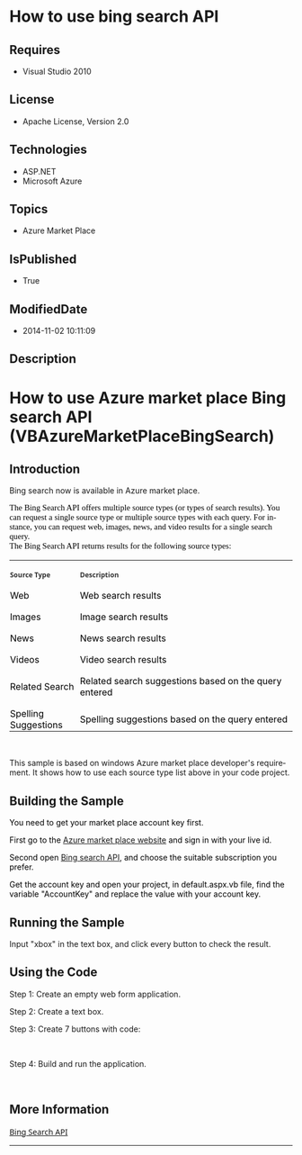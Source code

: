 # How to use bing search API
## Requires
* Visual Studio 2010
## License
* Apache License, Version 2.0
## Technologies
* ASP.NET
* Microsoft Azure
## Topics
* Azure Market Place
## IsPublished
* True
## ModifiedDate
* 2014-11-02 10:11:09
## Description

<h1><span lang="EN-US">How to use </span><span lang="EN-US">Azure market place</span><span lang="EN-US">
</span><span lang="EN-US">Bing search API</span><span lang="EN-US"> (</span><span lang="EN-US">VBAzureMarketPlaceBingSearch</span><span lang="EN-US">)</span></h1>
<h2><span lang="EN-US">Introduction</span></h2>
<p class="Normal"><span lang="EN-US">Bing search now is available in Azure market place.</span></p>
<p style="margin-bottom:12.0pt"><span lang="EN-US" style="font-size:11.0pt; font-family:&quot;Calibri&quot;,&quot;sans-serif&quot;; color:black">The Bing Search API offers multiple source types (or types of search results). You can request a single source type or multiple source
 types with each query. For instance, you can request web, images, news, and video results for a single search query.<br>
The Bing Search API returns results for the following source types: </span></p>
<table class="MsoNormalTable" border="0" cellpadding="0">
<tbody>
<tr>
<td width="123" style="width:91.9pt; padding:.75pt .75pt .75pt .75pt">
<p class="MsoNormal" style="margin-bottom:.0001pt; line-height:normal"><strong><span lang="EN-US" style="font-size:9.0pt; font-family:&quot;Segoe UI&quot;,&quot;sans-serif&quot;; color:#333333">Source Type</span></strong><span lang="EN-US" style="font-size:9.0pt; font-family:&quot;Segoe UI&quot;,&quot;sans-serif&quot;; color:#333333">
</span></p>
</td>
<td style="padding:.75pt .75pt .75pt .75pt">
<p class="MsoNormal" style="margin-bottom:.0001pt; line-height:normal"><strong><span lang="EN-US" style="font-size:9.0pt; font-family:&quot;Segoe UI&quot;,&quot;sans-serif&quot;; color:#333333">Description</span></strong><span lang="EN-US" style="font-size:9.0pt; font-family:&quot;Segoe UI&quot;,&quot;sans-serif&quot;; color:#333333">
</span></p>
</td>
</tr>
<tr>
<td style="padding:.75pt .75pt .75pt .75pt">
<p class="MsoNormal" style="margin-bottom:.0001pt; line-height:normal"><span lang="EN-US" style="color:black">Web</span><span lang="EN-US" style="font-size:9.0pt; font-family:&quot;Segoe UI&quot;,&quot;sans-serif&quot;; color:#333333">
</span></p>
</td>
<td style="padding:.75pt .75pt .75pt .75pt">
<p class="MsoNormal" style="margin-bottom:.0001pt; line-height:normal"><span lang="EN-US" style="color:black">Web search results
</span></p>
</td>
</tr>
<tr>
<td style="padding:.75pt .75pt .75pt .75pt">
<p class="MsoNormal" style="margin-bottom:.0001pt; line-height:normal"><span lang="EN-US" style="color:black">Images
</span></p>
</td>
<td style="padding:.75pt .75pt .75pt .75pt">
<p class="MsoNormal" style="margin-bottom:.0001pt; line-height:normal"><span lang="EN-US" style="color:black">Image search results
</span></p>
</td>
</tr>
<tr>
<td style="padding:.75pt .75pt .75pt .75pt">
<p class="MsoNormal" style="margin-bottom:.0001pt; line-height:normal"><span lang="EN-US" style="color:black">News
</span></p>
</td>
<td style="padding:.75pt .75pt .75pt .75pt">
<p class="MsoNormal" style="margin-bottom:.0001pt; line-height:normal"><span lang="EN-US" style="color:black">News search results
</span></p>
</td>
</tr>
<tr>
<td style="padding:.75pt .75pt .75pt .75pt">
<p class="MsoNormal" style="margin-bottom:.0001pt; line-height:normal"><span lang="EN-US" style="color:black">Videos
</span></p>
</td>
<td style="padding:.75pt .75pt .75pt .75pt">
<p class="MsoNormal" style="margin-bottom:.0001pt; line-height:normal"><span lang="EN-US" style="color:black">Video search results
</span></p>
</td>
</tr>
<tr>
<td style="padding:.75pt .75pt .75pt .75pt">
<p class="MsoNormal" style="margin-bottom:.0001pt; line-height:normal"><span lang="EN-US" style="color:black">Related Search
</span></p>
</td>
<td style="padding:.75pt .75pt .75pt .75pt">
<p class="MsoNormal" style="margin-bottom:.0001pt; line-height:normal"><span lang="EN-US" style="color:black">Related search suggestions based on the query entered
</span></p>
</td>
</tr>
<tr>
<td style="padding:.75pt .75pt .75pt .75pt">
<p class="MsoNormal" style="margin-bottom:.0001pt; line-height:normal"><span lang="EN-US" style="color:black">Spelling Suggestions
</span></p>
</td>
<td style="padding:.75pt .75pt .75pt .75pt">
<p class="MsoNormal" style="margin-bottom:.0001pt; line-height:normal"><span lang="EN-US" style="color:black">Spelling suggestions based on the query entered
</span></p>
</td>
</tr>
</tbody>
</table>
<p class="Normal"><span lang="EN-US">&nbsp;</span></p>
<p class="Normal"><span lang="EN-US">This sample is based on windows Azure market place developer's requirement. It shows how to use each source type list above in your code project.
</span></p>
<h2><span lang="EN-US">Building the Sample</span></h2>
<p class="MsoNormal"><span lang="EN-US" style="color:black">You need to get your market place account key first.
</span></p>
<p class="MsoNormal"><span lang="EN-US" style="color:black">First go to the <a href="https://datamarket.azure.com/">
Azure market place website</a> and sign in with your live id. </span></p>
<p class="MsoNormal"><span lang="EN-US" style="color:black">Second open <a href="https://datamarket.azure.com/dataset/bing/search">
Bing search API</a>, and choose the suitable subscription you prefer. </span></p>
<p class="MsoNormal"><span lang="EN-US" style="color:black">Get the account key and open your project, in default.aspx.vb file, find the variable &quot;AccountKey&quot; and replace the value with your account key.
</span></p>
<h2><span lang="EN-US">Running the Sample</span></h2>
<p class="MsoNormal"><span lang="EN-US">Input &quot;xbox&quot; in the text box, and click every button to check the result.
</span></p>
<h2><span lang="EN-US">Using the Code</span></h2>
<p class="MsoNormal"><span lang="EN-US">Step 1: </span><span lang="EN-US">Create an empty web form application</span><span lang="EN-US">.</span></p>
<p class="MsoNormal"><span lang="EN-US">Step 2:</span><span lang="EN-US"> Create a text box.
</span></p>
<p class="MsoNormal"><span lang="EN-US">Step 3: Create 7 buttons with code: </span>
</p>
<p class="MsoNormal"><span lang="EN-US">&nbsp;</span></p>
<p class="MsoNormal"><span lang="EN-US">Step 4: Build and run the application. </span>
</p>
<p class="MsoNormal"><span lang="EN-US">&nbsp;</span></p>
<h2><span lang="EN-US">More Information</span><span lang="EN-US"> </span></h2>
<p class="MsoNormal"><span lang="EN-US" style="font-family:&quot;Segoe UI&quot;,&quot;sans-serif&quot;; color:#333333"><a href="http://datamarket.azure.com/dataset/bing/search">Bing Search API</a></span></p>
<hr>
<div><a href="http://go.microsoft.com/?linkid=9759640" style="margin-top:3px"><img src="http://bit.ly/onecodelogo" alt="">
</a></div>
